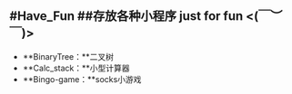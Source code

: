 ﻿#Have_Fun##存放各种小程序 just for fun   &lt;(￣︶￣)>---- **BinaryTree：**二叉树- **Calc_stack：**小型计算器- **Bingo-game：**socks小游戏